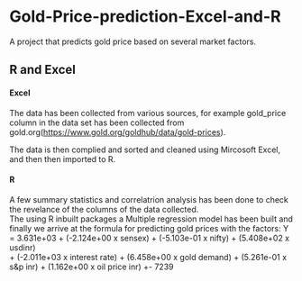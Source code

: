 # Gold-Price-prediction-Excel-and-R
A project that predicts gold price based on several market factors.

## R and Excel 

#### Excel
The data has been collected from various sources, for example gold_price column in the data set has been collected from gold.org(https://www.gold.org/goldhub/data/gold-prices).  

The data is then complied and sorted and cleaned using Mircosoft Excel, and then then imported to R. 

#### R
A few summary statistics and correlatrion analysis has been done to check the revelance of the columns of the data collected.  
The using R inbuilt packages a Multiple regression model has been built and finally we arrive at the formula for predicting gold prices with the factors: Y = 3.631e+03 + (-2.124e+00 x sensex) + (-5.103e-01 x nifty) + (5.408e+02 x usdinr)  
    + (-2.011e+03 x interest rate) + (6.458e+00 x gold demand) + (5.261e-01 x s&p inr) + (1.162e+00 x oil price inr) +- 7239
    
    
